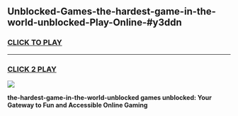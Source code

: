 
## Unblocked-Games-the-hardest-game-in-the-world-unblocked-Play-Online-#y3ddn
<h3>
<a href="https://premium.freeplayer.one?title=the-hardest-game-in-the-world-unblocked&ref=27F">CLICK TO PLAY</a></h3>
<hr>

<h3>
<a href="https://premium.freeplayer.one?title=the-hardest-game-in-the-world-unblocked&ref=27F">CLICK 2 PLAY</a>
  
</h3>

<a href="https://premium.freeplayer.one?title=the-hardest-game-in-the-world-unblocked&ref=27F"><img src="https://clearcache.store/games.png"></a>


**the-hardest-game-in-the-world-unblocked games unblocked: Your Gateway to Fun and Accessible Online Gaming**

